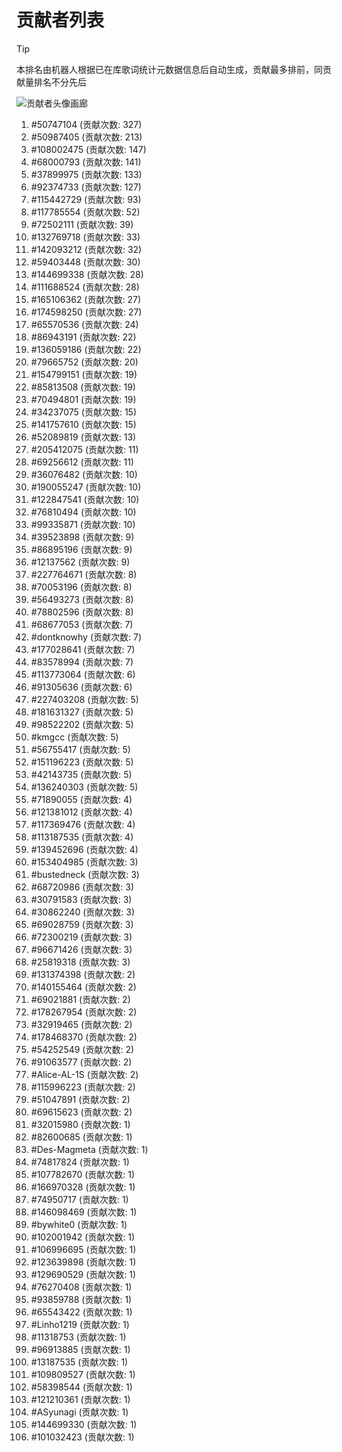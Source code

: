 # 贡献者列表

> [!TIP]
> 本排名由机器人根据已在库歌词统计元数据信息后自动生成，贡献最多排前，同贡献量排名不分先后

![贡献者头像画廊](./CONTRIBUTORS.svg)

1. #50747104 (贡献次数: 327)
2. #50987405 (贡献次数: 213)
3. #108002475 (贡献次数: 147)
4. #68000793 (贡献次数: 141)
5. #37899975 (贡献次数: 133)
6. #92374733 (贡献次数: 127)
7. #115442729 (贡献次数: 93)
8. #117785554 (贡献次数: 52)
9. #72502111 (贡献次数: 39)
10. #132769718 (贡献次数: 33)
11. #142093212 (贡献次数: 32)
12. #59403448 (贡献次数: 30)
13. #144699338 (贡献次数: 28)
14. #111688524 (贡献次数: 28)
15. #165106362 (贡献次数: 27)
16. #174598250 (贡献次数: 27)
17. #65570536 (贡献次数: 24)
18. #86943191 (贡献次数: 22)
19. #136059186 (贡献次数: 22)
20. #79665752 (贡献次数: 20)
21. #154799151 (贡献次数: 19)
22. #85813508 (贡献次数: 19)
23. #70494801 (贡献次数: 19)
24. #34237075 (贡献次数: 15)
25. #141757610 (贡献次数: 15)
26. #52089819 (贡献次数: 13)
27. #205412075 (贡献次数: 11)
28. #69256612 (贡献次数: 11)
29. #36076482 (贡献次数: 10)
30. #190055247 (贡献次数: 10)
31. #122847541 (贡献次数: 10)
32. #76810494 (贡献次数: 10)
33. #99335871 (贡献次数: 10)
34. #39523898 (贡献次数: 9)
35. #86895196 (贡献次数: 9)
36. #12137562 (贡献次数: 9)
37. #227764671 (贡献次数: 8)
38. #70053196 (贡献次数: 8)
39. #56493273 (贡献次数: 8)
40. #78802596 (贡献次数: 8)
41. #68677053 (贡献次数: 7)
42. #dontknowhy (贡献次数: 7)
43. #177028641 (贡献次数: 7)
44. #83578994 (贡献次数: 7)
45. #113773064 (贡献次数: 6)
46. #91305636 (贡献次数: 6)
47. #227403208 (贡献次数: 5)
48. #181631327 (贡献次数: 5)
49. #98522202 (贡献次数: 5)
50. #kmgcc (贡献次数: 5)
51. #56755417 (贡献次数: 5)
52. #151196223 (贡献次数: 5)
53. #42143735 (贡献次数: 5)
54. #136240303 (贡献次数: 5)
55. #71890055 (贡献次数: 4)
56. #121381012 (贡献次数: 4)
57. #117369476 (贡献次数: 4)
58. #113187535 (贡献次数: 4)
59. #139452696 (贡献次数: 4)
60. #153404985 (贡献次数: 3)
61. #bustedneck (贡献次数: 3)
62. #68720986 (贡献次数: 3)
63. #30791583 (贡献次数: 3)
64. #30862240 (贡献次数: 3)
65. #69028759 (贡献次数: 3)
66. #72300219 (贡献次数: 3)
67. #96671426 (贡献次数: 3)
68. #25819318 (贡献次数: 3)
69. #131374398 (贡献次数: 2)
70. #140155464 (贡献次数: 2)
71. #69021881 (贡献次数: 2)
72. #178267954 (贡献次数: 2)
73. #32919465 (贡献次数: 2)
74. #178468370 (贡献次数: 2)
75. #54252549 (贡献次数: 2)
76. #91063577 (贡献次数: 2)
77. #Alice-AL-1S (贡献次数: 2)
78. #115996223 (贡献次数: 2)
79. #51047891 (贡献次数: 2)
80. #69615623 (贡献次数: 2)
81. #32015980 (贡献次数: 1)
82. #82600685 (贡献次数: 1)
83. #Des-Magmeta (贡献次数: 1)
84. #74817824 (贡献次数: 1)
85. #107782670 (贡献次数: 1)
86. #166970328 (贡献次数: 1)
87. #74950717 (贡献次数: 1)
88. #146098469 (贡献次数: 1)
89. #bywhite0 (贡献次数: 1)
90. #102001942 (贡献次数: 1)
91. #106996695 (贡献次数: 1)
92. #123639898 (贡献次数: 1)
93. #129690529 (贡献次数: 1)
94. #76270408 (贡献次数: 1)
95. #93859788 (贡献次数: 1)
96. #65543422 (贡献次数: 1)
97. #Linho1219 (贡献次数: 1)
98. #11318753 (贡献次数: 1)
99. #96913885 (贡献次数: 1)
100. #13187535 (贡献次数: 1)
101. #109809527 (贡献次数: 1)
102. #58398544 (贡献次数: 1)
103. #121210361 (贡献次数: 1)
104. #ASyunagi (贡献次数: 1)
105. #144699330 (贡献次数: 1)
106. #101032423 (贡献次数: 1)
